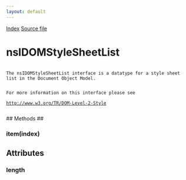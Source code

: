 ```yaml
---
layout: default
---
```

<div id='links'><a href="../index.html">Index</a>
<a href="http://dxr.mozilla.org/mozilla-central/source/dom/interfaces/stylesheets/nsIDOMStyleSheetList.idl">Source file</a>
</div>

# nsIDOMStyleSheetList #
<code>  
The nsIDOMStyleSheetList interface is a datatype for a style sheet  
list in the Document Object Model.  
  
For more information on this interface please see  
http://www.w3.org/TR/DOM-Level-2-Style  
  
</code>
## Methods ##

### item(index) ###

## Attributes ##

### length ###
